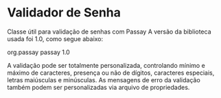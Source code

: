 # Validador de Senha
Classe útil para validação de senhas com Passay
A versão da biblioteca usada foi 1.0, como segue abaixo:

<!-- https://mvnrepository.com/artifact/org.passay/passay -->
<dependency>
    <groupId>org.passay</groupId>
    <artifactId>passay</artifactId>
    <version>1.0</version>
</dependency>

A validação pode ser totalmente personalizada, controlando mínimo e máximo
de caracteres, presença ou não de dígitos, caracteres especiais, letras maiúsculas e minúsculas.
As mensagens de erro da validação também podem ser personalizadas via arquivo de propriedades.
